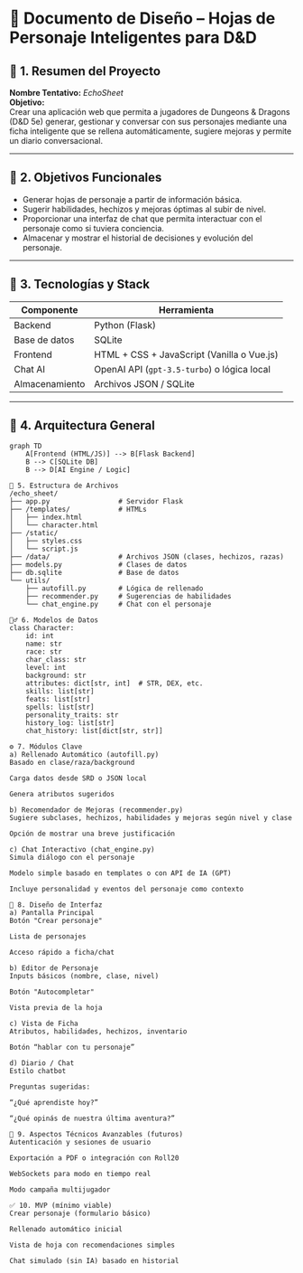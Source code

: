 # 📘 Documento de Diseño – Hojas de Personaje Inteligentes para D&D

## 📌 1. Resumen del Proyecto

**Nombre Tentativo:** *EchoSheet*  
**Objetivo:**  
Crear una aplicación web que permita a jugadores de Dungeons & Dragons (D&D 5e) generar, gestionar y conversar con sus personajes mediante una ficha inteligente que se rellena automáticamente, sugiere mejoras y permite un diario conversacional.

---

## 🎯 2. Objetivos Funcionales

- Generar hojas de personaje a partir de información básica.
- Sugerir habilidades, hechizos y mejoras óptimas al subir de nivel.
- Proporcionar una interfaz de chat que permita interactuar con el personaje como si tuviera conciencia.
- Almacenar y mostrar el historial de decisiones y evolución del personaje.

---

## 🔧 3. Tecnologías y Stack

| Componente        | Herramienta                     |
|-------------------|----------------------------------|
| Backend           | Python (Flask)                  |
| Base de datos     | SQLite                          |
| Frontend          | HTML + CSS + JavaScript (Vanilla o Vue.js) |
| Chat AI           | OpenAI API (`gpt-3.5-turbo`) o lógica local |
| Almacenamiento    | Archivos JSON / SQLite          |

---

## 🧱 4. Arquitectura General

```mermaid
graph TD
    A[Frontend (HTML/JS)] --> B[Flask Backend]
    B --> C[SQLite DB]
    B --> D[AI Engine / Logic]

📂 5. Estructura de Archivos
/echo_sheet/
├── app.py                 # Servidor Flask
├── /templates/            # HTMLs
│   ├── index.html
│   └── character.html
├── /static/
│   ├── styles.css
│   └── script.js
├── /data/                 # Archivos JSON (clases, hechizos, razas)
├── models.py              # Clases de datos
├── db.sqlite              # Base de datos
└── utils/
    ├── autofill.py        # Lógica de rellenado
    ├── recommender.py     # Sugerencias de habilidades
    └── chat_engine.py     # Chat con el personaje

🧙‍♂️ 6. Modelos de Datos
class Character:
    id: int
    name: str
    race: str
    char_class: str
    level: int
    background: str
    attributes: dict[str, int]  # STR, DEX, etc.
    skills: list[str]
    feats: list[str]
    spells: list[str]
    personality_traits: str
    history_log: list[str]
    chat_history: list[dict[str, str]]

⚙️ 7. Módulos Clave
a) Rellenado Automático (autofill.py)
Basado en clase/raza/background

Carga datos desde SRD o JSON local

Genera atributos sugeridos

b) Recomendador de Mejoras (recommender.py)
Sugiere subclases, hechizos, habilidades y mejoras según nivel y clase

Opción de mostrar una breve justificación

c) Chat Interactivo (chat_engine.py)
Simula diálogo con el personaje

Modelo simple basado en templates o con API de IA (GPT)

Incluye personalidad y eventos del personaje como contexto

🎨 8. Diseño de Interfaz
a) Pantalla Principal
Botón "Crear personaje"

Lista de personajes

Acceso rápido a ficha/chat

b) Editor de Personaje
Inputs básicos (nombre, clase, nivel)

Botón "Autocompletar"

Vista previa de la hoja

c) Vista de Ficha
Atributos, habilidades, hechizos, inventario

Botón “hablar con tu personaje”

d) Diario / Chat
Estilo chatbot

Preguntas sugeridas:

“¿Qué aprendiste hoy?”

“¿Qué opinás de nuestra última aventura?”

🔐 9. Aspectos Técnicos Avanzables (futuros)
Autenticación y sesiones de usuario

Exportación a PDF o integración con Roll20

WebSockets para modo en tiempo real

Modo campaña multijugador

✅ 10. MVP (mínimo viable)
Crear personaje (formulario básico)

Rellenado automático inicial

Vista de hoja con recomendaciones simples

Chat simulado (sin IA) basado en historial